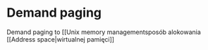 # Demand paging
Demand paging to [[Unix memory managementsposób alokowania [[Address space|wirtualnej pamięci]]